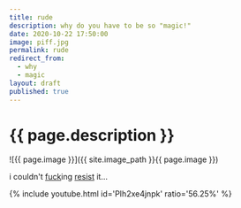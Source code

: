```yaml
---
title: rude
description: why do you have to be so "magic!"
date: 2020-10-22 17:50:00
image: piff.jpg
permalink: rude
redirect_from:
  - why
  - magic
layout: draft
published: true
---
```


# {{ page.description }}

![{{ page.image }}]({{ site.image_path }}{{ page.image }})

i couldn't [fuck](/fuck)ing [resist](/fun) it...

{% include youtube.html id='PIh2xe4jnpk' ratio='56.25%' %}
